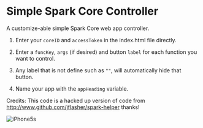 Simple Spark Core Controller
============================

A customize-able simple Spark Core web app controller.

1. Enter your ``coreID`` and ``accessToken`` in the index.html file directly.

2. Enter a ``funcKey``, ``args`` (if desired) and button ``label`` for each function you want to control.

3. Any label that is not define such as ``""``, will automatically hide that button.

4. Name your app with the ``appHeading`` variable.

Credits: This code is a hacked up version of code from http://www.github.com/jflasher/spark-helper thanks!

![iPhone5s](http://i.imgur.com/3aFPgjV.png)
